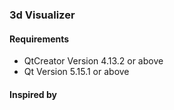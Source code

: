 ### 3d Visualizer

#### Requirements

- QtCreator Version 4.13.2 or above
- Qt Version 5.15.1 or above

#### Inspired by
